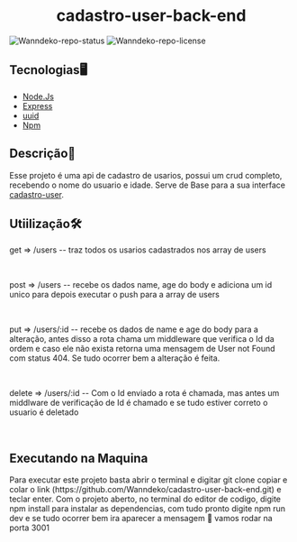 <h1 align=center>cadastro-user-back-end</h1>

![Wanndeko-repo-status](https://img.shields.io/badge/Status-Finished-lightgrey?style=for-the-badge&logo=headspace&logoColor=green&color=lightgrey)
![Wanndeko-repo-license](https://img.shields.io/github/license/Luk4x/iManager-json-server?style=for-the-badge&logo=unlicense&logoColor=lightgrey)

<h2>Tecnologias🖥️</h2>
<ul>
  <li><a href=https://nodejs.org>Node.Js</a></li>
  <li><a href=https://www.npmjs.com/package/express>Express</a></li>
  <li><a href=https://www.npmjs.com/package/uuid/>uuid</a></li>
  <li><a href=https://www.npmjs.com/>Npm</a></li>
</ul>

<h2>Descrição📃</h2>
<p> Esse projeto é uma api de cadastro de usarios, possui um crud completo,
recebendo o nome do usuario e idade. Serve de Base para a sua interface <a href=https://github.com/Wanndeko/cadastro-user-front>cadastro-user</a>.</p>

<h2>Utiilização🛠️</h2>
<p>get => /users -- traz todos os usarios cadastrados nos array de users</p><br>

<p>post => /users -- recebe os dados name, age do body e adiciona um id unico para depois executar o push para a array de users</p><br>

<p>put => /users/:id -- recebe os dados de name e age do body para a alteração, antes disso a rota chama um middleware que verifica o Id da ordem e caso ele não exista retorna uma mensagem de User not Found com status 404. Se tudo ocorrer bem a alteração é feita.</p><br>

<p>delete => /users/:id -- Com o Id enviado a rota é chamada, mas antes um middlware de verificação de Id é chamado e se tudo estiver correto o usuario é deletado </p><br>

<h2>Executando na Maquina</h2>
<p>Para executar este projeto basta abrir o terminal e digitar git clone copiar e colar o link (https://github.com/Wanndeko/cadastro-user-back-end.git) e teclar enter.
  Com o projeto aberto, no terminal do editor de codigo,
  digite npm install para instalar as dependencias,
  com tudo pronto digite npm run dev e se tudo ocorrer bem ira aparecer a  mensagem 🚚  vamos rodar na porta 3001</p>
